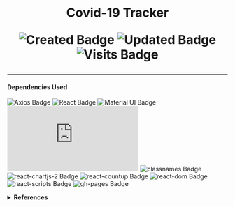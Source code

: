  
 <h1 align="center"> Covid-19 Tracker 

 

 ![Created Badge](https://badges.pufler.dev/created/sumaiyakawsar/COVID_19_Tracker?&style=plastic&color=black&labelColor=1AEE0B) ![Updated Badge](https://badges.pufler.dev/updated/sumaiyakawsar/COVID_19_Tracker?&style=plastic&color=black&labelColor=0004FF) ![Visits Badge](https://badges.pufler.dev/visits/sumaiyakawsar/COVID_19_Tracker?&style=plastic&color=black&labelColor=BF3F41)

</h1>
<hr>

#### Dependencies Used
![Axios Badge](https://img.shields.io/npm/v/axios?style=flat&label=axios&labelColor=black) ![React Badge](https://img.shields.io/npm/v/react?style=flat&label=react&labelColor=black)  ![Material UI Badge](https://img.shields.io/npm/v/@material-ui/core?style=flat&label=@material-ui/core&labelColor=black) ![Chart.js Badge](https://img.shields.io/npm/v/chart.js?style=flat&label=chart.js&labelColor=black) ![classnames Badge](https://img.shields.io/npm/v/classnames?style=flat&label=classnames&labelColor=black) ![react-chartjs-2 Badge](https://img.shields.io/npm/v/react-chartjs-2?style=flat&label=react-chartjs-2&labelColor=black) ![react-countup Badge](https://img.shields.io/npm/v/react-countup?style=flat&label=react-countup&labelColor=black) ![react-dom Badge](https://img.shields.io/npm/v/react-dom?style=flat&label=react-dom&labelColor=black) ![react-scripts Badge](https://img.shields.io/npm/v/react-scripts?style=flat&label=react-scripts&labelColor=black) ![gh-pages Badge](https://img.shields.io/npm/v/gh-pages?style=flat&label=gh-pages&labelColor=black)



<details>
<summary><b>References</b></summary>

| Name                        | Repository Link                |
| ----------------------------| ---------------------------    |
| _Title with Typing Feature_ | https://git.io/typing-svg      |
| _Profile Badges_            | https://www.shields.io/        |
| _Years & Repos Counter_     | https://pufler.dev/git-badges/ |

</details>